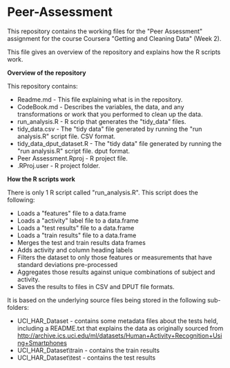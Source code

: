 Peer-Assessment
===============

This repository contains the working files for the "Peer Assessment" assignment for the course Coursera "Getting and Cleaning Data" (Week 2).



This file gives an overview of the repository and explains how the R scripts work.


**Overview of the repository**

This repository contains:

* Readme.md - This file explaining what is in the repository.
* CodeBook.md - Describes the variables, the data, and any transformations or work that you performed to clean up the data.
* run_analysis.R - R scrip that generates the "tidy_data" files.
* tidy_data.csv - The "tidy data" file generated by running the "run analysis.R" script file. CSV format.
* tidy_data_dput_dataset.R  - The "tidy data" file generated by running the "run analysis.R" script file. dput format.
* Peer Assessment.Rproj - R project file.
* .RProj.user - R project folder.

**How the R scripts work**

There is only 1 R script called "run_analysis.R". This script does the following:

* Loads a "features" file to a data.frame
* Loads a "activity" label file to a data.frame
* Loads a "test results" file to a data.frame
* Loads a "train results" file to a data.frame
* Merges the test and train results data frames
* Adds activity and column heading labels
* Filters the dataset to only those features or measurements that have standard deviations pre-processed
* Aggregates those results against unique combinations of subject and activity.
* Saves the results to files in CSV and DPUT file formats.

It is based on the underlying source files being stored in the following sub-folders:

* UCI_HAR_Dataset - contains some metadata files about the tests held, including a README.txt that explains the data as originally sourced from http://archive.ics.uci.edu/ml/datasets/Human+Activity+Recognition+Using+Smartphones
* UCI_HAR_Dataset\train - contains the train results
* UCI_HAR_Dataset\test - contains the test results
